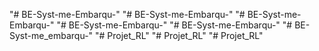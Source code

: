 "# BE-Syst-me-Embarqu-" 
"# BE-Syst-me-Embarqu-" 
"# BE-Syst-me-Embarqu-" 
"# BE-Syst-me-Embarqu-" 
"# BE-Syst-me-Embarqu-" 
"# BE-Syst-me_embarqu-" 
"# Projet_RL" 
"# Projet_RL" 
"# Projet_RL" 
